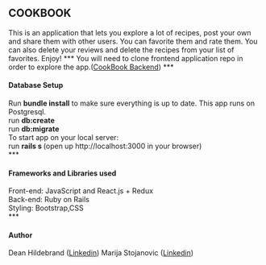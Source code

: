 <h2>COOKBOOK</h2>
This is an application that lets you explore a lot of recipes, post your own and share them with other users. You can favorite them and rate them. You can also delete your reviews and delete the recipes from your list of favorites. Enjoy!
***
You will need to  clone frontend application repo in order to explore the app.(<a href="https://github.com/spike0161/backend_cookbook">CookBook Backend</a>)
***
<h4>Database Setup</h4>
Run <b>bundle install</b> to make sure everything is up to date. This app runs on Postgresql.</br>
run <b>db:create</b></br>
run <b>db:migrate</b></br>
To start app on your local server:</br>
run <b>rails s </b> (open up http://localhost:3000 in your browser)</br>
***
<h4>Frameworks and Libraries used</h4>
Front-end: JavaScript and React.js + Redux </br>
Back-end: Ruby on Rails</br>
Styling: Bootstrap,CSS</br>
***
<h4>Author</h4>
Dean Hildebrand (<a href=“https://www.linkedin.com/in/hildebranddean/”>Linkedin</a>)
 Marija Stojanovic (<a href=“https://www.linkedin.com/in/marijastojanovic1987/”>Linkedin</a>)
